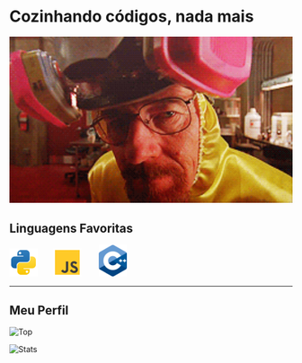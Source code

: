 # Cozinhando códigos, nada mais
<img src="./assets/White.gif" alt="Imagem não encontrada" width="600px" draggable="false"/>

## Linguagens Favoritas

<img src="./assets/py.svg" alt="Python" width="50px" draggable="false"/>&nbsp;&nbsp;&nbsp;&nbsp;&nbsp;&nbsp;
<img src="./assets/js.svg" alt="JavaScript" width="50px" draggable="false"/> &nbsp;&nbsp;&nbsp;&nbsp;&nbsp;&nbsp;
<img src="./assets/c++.png" alt="C++" width="50px" draggable="false"/>

---
## Meu Perfil

![Top](https://github-readme-stats.vercel.app/api/top-langs/?username=GustavuSans&theme=dracula)

![Stats](https://github-readme-stats.vercel.app/api?username=GustavuSans&show_icons=true&theme=dracula)
